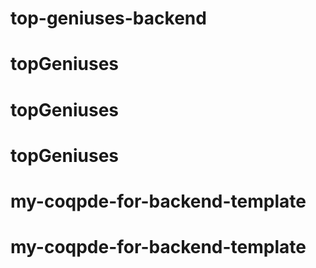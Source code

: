 # top-geniuses-backend
# topGeniuses
# topGeniuses
# topGeniuses
# my-coqpde-for-backend-template
# my-coqpde-for-backend-template

